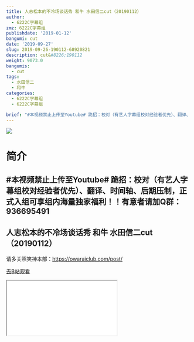 ```yaml
---
title: 人志松本的不冷场谈话秀 和牛 水田信二cut（20190112）
author:
  - 6222C字幕组
zmz: 6222C字幕组
publishdate: '2019-01-12'
bangumi: cut
date: '2019-09-27'
slug: 2019-09-26-190112-68920821
description: cut&#8226;190112
weight: 9073.0
bangumis: 
  - cut
tags:
  - 水田信二
  - 和牛
categories:
  - 6222C字幕组
  - 6222C字幕组

brief: "#本视频禁止上传至Youtube# 跪招：校对（有艺人字幕组校对经验者优先）、翻译、时间轴、后期压制，正式入组可享组内海量独家福利！！有意者请加Q群：936695491 ---------------------- 人志松本的不冷场谈话秀 和牛 水田信二cut（20190112） ----------------------- 请多关照笑神本部：https://owaraiclub.com/post/"
---
```

![](https://raw.githubusercontent.com/tcgriffith/owaraisite/master/static/tmpimg/93b6e3a0d85a33203fd39e32f1c87e324189fa3d.jpg.480.jpg)
# 简介  
#本视频禁止上传至Youtube#
跪招：校对（有艺人字幕组校对经验者优先）、翻译、时间轴、后期压制，正式入组可享组内海量独家福利！！有意者请加Q群：936695491
----------------------
人志松本的不冷场谈话秀 和牛 水田信二cut（20190112）
-----------------------
请多关照笑神本部：https://owaraiclub.com/post/  

[去B站观看](https://www.bilibili.com/video/av68920821/)
<div class ="resp-container"><iframe class="testiframe" src="//player.bilibili.com/player.html?aid=68920821"", scrolling="no", allowfullscreen="true" > </iframe></div> 
